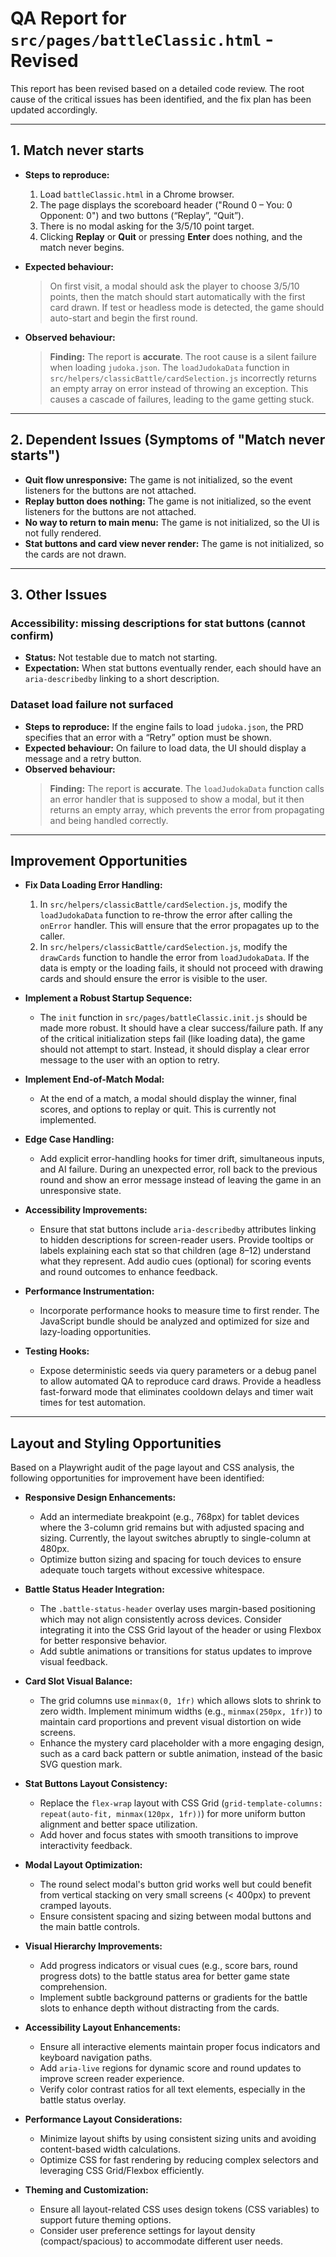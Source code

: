 # QA Report for `src/pages/battleClassic.html` - Revised

This report has been revised based on a detailed code review. The root cause of the critical issues has been identified, and the fix plan has been updated accordingly.

---

## 1. Match never starts

- **Steps to reproduce:**
  1.  Load `battleClassic.html` in a Chrome browser.
  2.  The page displays the scoreboard header ("Round 0 – You: 0 Opponent: 0") and two buttons (“Replay”, “Quit”).
  3.  There is no modal asking for the 3/5/10 point target.
  4.  Clicking **Replay** or **Quit** or pressing **Enter** does nothing, and the match never begins.

- **Expected behaviour:**

  > On first visit, a modal should ask the player to choose 3/5/10 points, then the match should start automatically with the first card drawn. If test or headless mode is detected, the game should auto-start and begin the first round.

- **Observed behaviour:**
  > **Finding:** The report is **accurate**. The root cause is a silent failure when loading `judoka.json`. The `loadJudokaData` function in `src/helpers/classicBattle/cardSelection.js` incorrectly returns an empty array on error instead of throwing an exception. This causes a cascade of failures, leading to the game getting stuck.

---

## 2. Dependent Issues (Symptoms of "Match never starts")

- **Quit flow unresponsive:** The game is not initialized, so the event listeners for the buttons are not attached.
- **Replay button does nothing:** The game is not initialized, so the event listeners for the buttons are not attached.
- **No way to return to main menu:** The game is not initialized, so the UI is not fully rendered.
- **Stat buttons and card view never render:** The game is not initialized, so the cards are not drawn.

---

## 3. Other Issues

### Accessibility: missing descriptions for stat buttons (cannot confirm)

- **Status:** Not testable due to match not starting.
- **Expectation:** When stat buttons eventually render, each should have an `aria-describedby` linking to a short description.

### Dataset load failure not surfaced

- **Steps to reproduce:** If the engine fails to load `judoka.json`, the PRD specifies that an error with a “Retry” option must be shown.
- **Expected behaviour:** On failure to load data, the UI should display a message and a retry button.
- **Observed behaviour:**
  > **Finding:** The report is **accurate**. The `loadJudokaData` function calls an error handler that is supposed to show a modal, but it then returns an empty array, which prevents the error from propagating and being handled correctly.

---

## Improvement Opportunities

- **Fix Data Loading Error Handling:**
  1.  In `src/helpers/classicBattle/cardSelection.js`, modify the `loadJudokaData` function to re-throw the error after calling the `onError` handler. This will ensure that the error propagates up to the caller.
  2.  In `src/helpers/classicBattle/cardSelection.js`, modify the `drawCards` function to handle the error from `loadJudokaData`. If the data is empty or the loading fails, it should not proceed with drawing cards and should ensure the error is visible to the user.

- **Implement a Robust Startup Sequence:**
  - The `init` function in `src/pages/battleClassic.init.js` should be made more robust. It should have a clear success/failure path. If any of the critical initialization steps fail (like loading data), the game should not attempt to start. Instead, it should display a clear error message to the user with an option to retry.

- **Implement End-of-Match Modal:**
  - At the end of a match, a modal should display the winner, final scores, and options to replay or quit. This is currently not implemented.

- **Edge Case Handling:**
  - Add explicit error-handling hooks for timer drift, simultaneous inputs, and AI failure. During an unexpected error, roll back to the previous round and show an error message instead of leaving the game in an unresponsive state.

- **Accessibility Improvements:**
  - Ensure that stat buttons include `aria-describedby` attributes linking to hidden descriptions for screen-reader users. Provide tooltips or labels explaining each stat so that children (age 8–12) understand what they represent. Add audio cues (optional) for scoring events and round outcomes to enhance feedback.

- **Performance Instrumentation:**
  - Incorporate performance hooks to measure time to first render. The JavaScript bundle should be analyzed and optimized for size and lazy-loading opportunities.

- **Testing Hooks:**
  - Expose deterministic seeds via query parameters or a debug panel to allow automated QA to reproduce card draws. Provide a headless fast-forward mode that eliminates cooldown delays and timer wait times for test automation.

---

## Layout and Styling Opportunities

Based on a Playwright audit of the page layout and CSS analysis, the following opportunities for improvement have been identified:

- **Responsive Design Enhancements:**
  - Add an intermediate breakpoint (e.g., 768px) for tablet devices where the 3-column grid remains but with adjusted spacing and sizing. Currently, the layout switches abruptly to single-column at 480px.
  - Optimize button sizing and spacing for touch devices to ensure adequate touch targets without excessive whitespace.

- **Battle Status Header Integration:**
  - The `.battle-status-header` overlay uses margin-based positioning which may not align consistently across devices. Consider integrating it into the CSS Grid layout of the header or using Flexbox for better responsive behavior.
  - Add subtle animations or transitions for status updates to improve visual feedback.

- **Card Slot Visual Balance:**
  - The grid columns use `minmax(0, 1fr)` which allows slots to shrink to zero width. Implement minimum widths (e.g., `minmax(250px, 1fr)`) to maintain card proportions and prevent visual distortion on wide screens.
  - Enhance the mystery card placeholder with a more engaging design, such as a card back pattern or subtle animation, instead of the basic SVG question mark.

- **Stat Buttons Layout Consistency:**
  - Replace the `flex-wrap` layout with CSS Grid (`grid-template-columns: repeat(auto-fit, minmax(120px, 1fr))`) for more uniform button alignment and better space utilization.
  - Add hover and focus states with smooth transitions to improve interactivity feedback.

- **Modal Layout Optimization:**
  - The round select modal's button grid works well but could benefit from vertical stacking on very small screens (< 400px) to prevent cramped layouts.
  - Ensure consistent spacing and sizing between modal buttons and the main battle controls.

- **Visual Hierarchy Improvements:**
  - Add progress indicators or visual cues (e.g., score bars, round progress dots) to the battle status area for better game state comprehension.
  - Implement subtle background patterns or gradients for the battle slots to enhance depth without distracting from the cards.

- **Accessibility Layout Enhancements:**
  - Ensure all interactive elements maintain proper focus indicators and keyboard navigation paths.
  - Add `aria-live` regions for dynamic score and round updates to improve screen reader experience.
  - Verify color contrast ratios for all text elements, especially in the battle status overlay.

- **Performance Layout Considerations:**
  - Minimize layout shifts by using consistent sizing units and avoiding content-based width calculations.
  - Optimize CSS for fast rendering by reducing complex selectors and leveraging CSS Grid/Flexbox efficiently.

- **Theming and Customization:**
  - Ensure all layout-related CSS uses design tokens (CSS variables) to support future theming options.
  - Consider user preference settings for layout density (compact/spacious) to accommodate different user needs.

